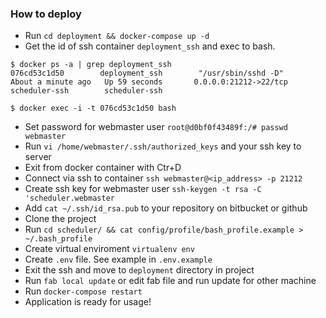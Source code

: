 ### How to deploy
- Run `cd deployment && docker-compose up -d`
- Get the id of ssh container `deployment_ssh` and exec to bash.
```
$ docker ps -a | grep deployment_ssh
076cd53c1d50        deployment_ssh        "/usr/sbin/sshd -D"      About a minute ago   Up 59 seconds       0.0.0.0:21212->22/tcp         scheduler-ssh        scheduler-ssh

$ docker exec -i -t 076cd53c1d50 bash
```
- Set password for webmaster user `root@d0bf0f43489f:/# passwd webmaster`
- Run `vi /home/webmaster/.ssh/authorized_keys` and your ssh key to server
- Exit from docker container with Ctr+D
- Connect via ssh to container `ssh webmaster@<ip_address> -p 21212`
- Create ssh key for webmaster user `ssh-keygen -t rsa -C 'scheduler.webmaster`
- Add `cat ~/.ssh/id_rsa.pub` to your repository on bitbucket or github
- Clone the project
- Run `cd scheduler/ && cat config/profile/bash_profile.example > ~/.bash_profile`
- Create virtual enviroment `virtualenv env`
- Create `.env` file. See example in `.env.example`
- Exit the ssh and move to `deployment` directory in project
- Run `fab local update` or edit fab file and run update for other machine
- Run `docker-compose restart`
- Application is ready for usage!